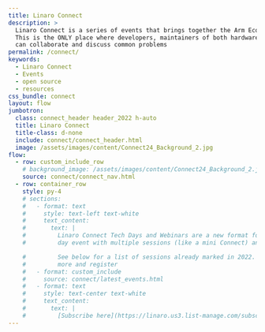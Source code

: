 ```yaml
---
title: Linaro Connect
description: >
  Linaro Connect is a series of events that brings together the Arm Ecosystem.
  This is the ONLY place where developers, maintainers of both hardware and software
  can collaborate and discuss common problems
permalink: /connect/
keywords:
  - Linaro Connect
  - Events
  - open source
  - resources
css_bundle: connect
layout: flow
jumbotron:
  class: connect_header header_2022 h-auto
  title: Linaro Connect
  title-class: d-none
  include: connect/connect_header.html
  image: /assets/images/content/Connect24_Background_2.jpg
flow:
  - row: custom_include_row
    # background_image: /assets/images/content/Connect24_Background_2.jpg
    source: connect/connect_nav.html
  - row: container_row
    style: py-4
    # sections:
    #   - format: text
    #     style: text-left text-white
    #     text_content:
    #       text: |
    #         Linaro Connect Tech Days and Webinars are a new format for technical sessions. Tech Days are a one
    #         day event with multiple sessions (like a mini Connect) and Webinars are a single session event.

    #         See below for a list of sessions already marked in 2022. Click on the link for each session to find out
    #         more and register
    #   - format: custom_include
    #     source: connect/latest_events.html
    #   - format: text
    #     style: text-center text-white
    #     text_content:
    #       text: |
    #         [Subscribe here](https://linaro.us3.list-manage.com/subscribe/post?u=14baaae786342d0d405ee59c2&id=7cf0551a9b) to receive Linaro Connect email updates.
---
```

